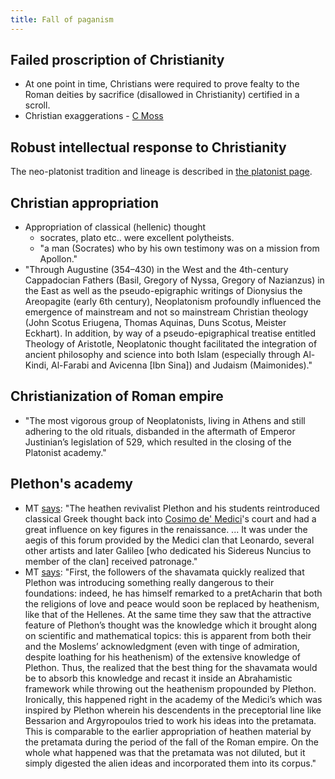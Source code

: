 ```yaml
---
title: Fall of paganism
---
```


## Failed proscription of Christianity
- At one point in time, Christians were required to prove fealty to the Roman deities by sacrifice (disallowed in Christianity) certified in a scroll.
- Christian exaggerations - [C Moss](https://www.amazon.com/Myth-Persecution-Christians-Invented-Martyrdom-ebook/dp/B0089LOOF4/ref=asap_bc?ie=UTF8)

## Robust intellectual response to Christianity
The neo-platonist tradition and lineage is described in [the platonist page](../philosophy/platonism/).

## Christian appropriation
- Appropriation of classical (hellenic) thought
  - socrates, plato etc.. were excellent polytheists.
  - "a man (Socrates) who by his own testimony was on a mission from Apollon."
- "Through Augustine (354–430) in the West and the 4th-century Cappadocian Fathers (Basil, Gregory of Nyssa, Gregory of Nazianzus) in the East as well as the pseudo-epigraphic writings of Dionysius the Areopagite (early 6th century), Neoplatonism profoundly influenced the emergence of mainstream and not so mainstream Christian theology (John Scotus Eriugena, Thomas Aquinas, Duns Scotus, Meister Eckhart). In addition, by way of a pseudo-epigraphical treatise entitled Theology of Aristotle, Neoplatonic thought facilitated the integration of ancient philosophy and science into both Islam (especially through Al-Kindi, Al-Farabi and Avicenna [Ibn Sina]) and Judaism (Maimonides)."

## Christianization of Roman empire
- "The most vigorous group of Neoplatonists, living in Athens and still adhering to the old rituals, disbanded in the aftermath of Emperor Justinian’s legislation of 529, which resulted in the closing of the Platonist academy."


## Plethon's academy
- MT [says](https://manasataramgini.wordpress.com/2013/02/10/the-end-of-the-heathens/): "The heathen revivalist Plethon and his students reintroduced classical Greek thought back into [Cosimo de' Medici](https://en.wikipedia.org/wiki/Cosimo_de%27_Medici)'s court and had a great influence on key figures in the renaissance. ... It was under the aegis of this forum provided by the Medici clan that Leonardo, several other artists and later Galileo \[who dedicated his Sidereus Nuncius to member of the clan\] received patronage."
- MT [says](https://manasataramgini.wordpress.com/2013/02/10/the-end-of-the-heathens/): "First, the followers of the shavamata quickly realized that Plethon was introducing something really dangerous to their foundations: indeed, he has himself remarked to a pretAcharin that both the religions of love and peace would soon be replaced by heathenism, like that of the Hellenes. At the same time they saw that the attractive feature of Plethon’s thought was the knowledge which it brought along on scientific and mathematical topics: this is apparent from both their and the Moslems’ acknowledgment (even with tinge of admiration, despite loathing for his heathenism) of the extensive knowledge of Plethon. Thus, the realized that the best thing for the shavamata would be to absorb this knowledge and recast it inside an Abrahamistic framework while throwing out the heathenism propounded by Plethon. Ironically, this happened right in the academy of the Medici’s which was inspired by Plethon wherein his descendents in the preceptorial line like Bessarion and Argyropoulos tried to work his ideas into the pretamata. This is comparable to the earlier appropriation of heathen material by the pretamata during the period of the fall of the Roman empire. On the whole what happened was that the pretamata was not diluted, but it simply digested the alien ideas and incorporated them into its corpus."


